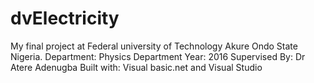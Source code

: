 # dvElectricity
My final project at Federal university of Technology Akure Ondo State Nigeria.
Department: Physics Department
Year: 2016
Supervised By: Dr Atere Adenugba 
Built with: Visual basic.net and Visual Studio
